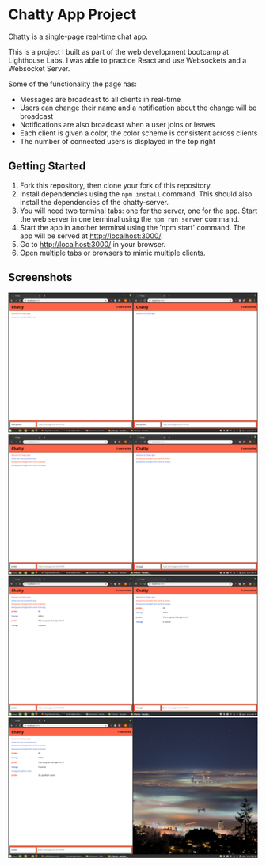 # Chatty App Project

Chatty is a single-page real-time chat app.

This is a project I built as part of the web development bootcamp at Lighthouse Labs. I was able to practice React and use Websockets and a Websocket Server.

Some of the functionality the page has:
- Messages are broadcast to all clients in real-time
- Users can change their name and a notification about the change will be broadcast
- Notifications are also broadcast when a user joins or leaves
- Each client is given a color, the color scheme is consistent across clients
- The number of connected users is displayed in the top right

## Getting Started

1. Fork this repository, then clone your fork of this repository.
2. Install dependencies using the `npm install` command. This should also install the dependencies of the chatty-server.
3. You will need two terminal tabs: one for the server, one for the app.
   Start the web server in one terminal using the `npm run server` command.
4. Start the app in another terminal using the 'npm start' command.
   The app will be served at <http://localhost:3000/>.
5. Go to <http://localhost:3000/> in your browser.
6. Open multiple tabs or browsers to mimic multiple clients.

## Screenshots

!["Screenshot of two clients on load"](https://github.com/jordanyoungs/chatty/blob/master/docs/Home.png?raw=true)
!["Screenshot of names changing"](https://github.com/jordanyoungs/chatty/blob/master/docs/NameChanges.png?raw=true)
!["Screenshot of some messaging"](https://github.com/jordanyoungs/chatty/blob/master/docs/Messaging.png?raw=true)
!["Screenshot of a client leaving"](https://github.com/jordanyoungs/chatty/blob/master/docs/Leaving.png?raw=true)
